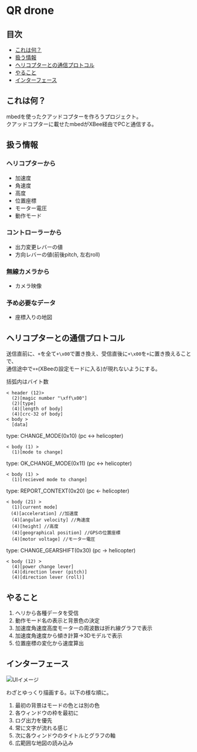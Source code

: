 # QR drone
## 目次
 * [これは何？](#これは何？)
 * [扱う情報](#扱う情報)
 * [ヘリコプターとの通信プロトコル](#ヘリコプターとの通信プロトコル)
 * [やること](#やること)
 * [インターフェース](#インターフェース)

## これは何？
mbedを使ったクアッドコプターを作ろうプロジェクト。  
クアッドコプターに載せたmbedがXBee経由でPCと通信する。

## 扱う情報
### ヘリコプターから
 * 加速度
 * 角速度
 * 高度
 * 位置座標
 * モーター電圧
 * 動作モード

### コントローラーから
 * 出力変更レバーの値
 * 方向レバーの値(前後pitch, 左右roll)

### 無線カメラから
 * カメラ映像

### 予め必要なデータ
 * 座標入りの地図


## ヘリコプターとの通信プロトコル
送信直前に、`+`を全て`+\x00`で置き換え、受信直後に`+\x00`を`+`に置き換えることで、  
通信途中で`++`(XBeeの設定モードに入る)が現れないようにする。

括弧内はバイト数

    < header (12)>
      (2)[magic number "\xff\x00"]
      (2)[type]
      (4)[length of body]
      (4)[crc-32 of body]
    < body >
	  [data]


type: CHANGE_MODE(0x10) (pc <-> helicopter)

    < body (1) >
	  (1)[mode to change]

type: OK_CHANGE_MODE(0x11) (pc <-> helicopter)

    < body (1) >
	  (1)[recieved mode to change]

type: REPORT_CONTEXT(0x20) (pc <- helicopter)

    < body (21) >
      (1)[current mode]
    　(4)[acceleration] //加速度
      (4)[angular velocity] //角速度
      (4)[height] //高度
      (4)[geographical position] //GPSの位置座標
      (4)[motor voltage] //モーター電圧

type: CHANGE_GEARSHIFT(0x30) (pc -> helicopter)

    < body (12) >
	  (4)[power change lever]
	  (4)[direction lever (pitch)]
	  (4)[direction lever (roll)]


## やること
 1. ヘリから各種データを受信
 2. 動作モード名の表示と背景色の決定
 3. 加速度角速度高度モーターの周波数は折れ線グラフで表示
 4. 加速度角速度から傾き計算→3Dモデルで表示
 5. 位置座標の変化から速度算出

## インターフェース
![UIイメージ](https://raw.github.com/Kph-Lab/QRdrone/master/UIsample.png)

わざとゆっくり描画する。以下の様な順に。
 1. 最初の背景はモードの色とは別の色
 2. 各ウィンドウの枠を最初に
 3. ログ出力を優先
 4. 常に文字が流れる感じ
 5. 次に各ウィンドウのタイトルとグラフの軸
 6. 広範囲な地図の読み込み
